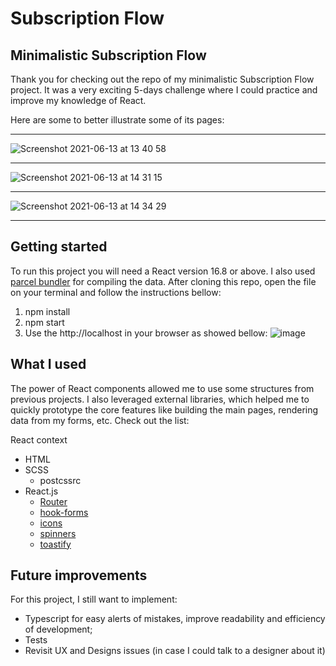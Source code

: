 # Subscription Flow

## Minimalistic Subscription Flow

Thank you for checking out the repo of my minimalistic Subscription Flow project.
It was a very exciting 5-days challenge where I could practice and improve my knowledge of React.

Here are some to better illustrate some of its pages:
______________________________________________________________________________________________________
![Screenshot 2021-06-13 at 13 40 58](https://user-images.githubusercontent.com/65956162/121805839-41989980-cc4d-11eb-9b9d-7e37c7b999e7.png)
______________________________________________________________________________________________________
![Screenshot 2021-06-13 at 14 31 15](https://user-images.githubusercontent.com/65956162/121807403-41e86300-cc54-11eb-97d2-5326d440e46e.png)
______________________________________________________________________________________________________
![Screenshot 2021-06-13 at 14 34 29](https://user-images.githubusercontent.com/65956162/121807473-9ab7fb80-cc54-11eb-9906-047f33dd34f4.png)
______________________________________________________________________________________________________
## Getting started

To run this project you will need a React version 16.8 or above.
I also used [parcel bundler](https://parceljs.org/) for compiling the data.
After cloning this repo, open the file on your terminal and follow the instructions bellow:

1. npm install
2. npm start
3. Use the http://localhost in your browser as showed bellow:
  ![image](https://user-images.githubusercontent.com/65956162/121806571-a6a1be80-cc50-11eb-9916-815b0a0cc9bb.png)


## What I used

The power of React components allowed me to use some structures from previous projects. I also leveraged external libraries, which helped me to quickly prototype the core features like building the main pages, rendering data from my forms, etc.
Check out the list:

React context

- HTML
- SCSS
  - postcssrc
- React.js
  - [Router](https://reactrouter.com/)
  - [hook-forms](https://react-hook-form.com/)
  - [icons](https://react-icons.github.io/react-icons/)
  - [spinners](https://www.npmjs.com/package/react-spinners)
  - [toastify](https://www.npmjs.com/package/react-toastify)

## Future improvements

For this project, I still want to implement:

- Typescript for easy alerts of mistakes, improve readability and efficiency of development;
- Tests
- Revisit UX and Designs issues (in case I could talk to a designer about it)
